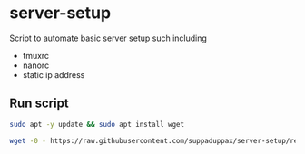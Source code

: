 # server-setup
Script to automate basic server setup such including
- tmuxrc
- nanorc
- static ip address

## Run script
```bash
sudo apt -y update && sudo apt install wget
```
```bash
wget -0 - https://raw.githubusercontent.com/suppaduppax/server-setup/refs/heads/main/server_setup.sh | bash
```
